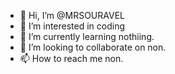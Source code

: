 - 👋 Hi, I’m @MRSOURAVEL
- 👀 I’m interested in coding
- 🌱 I’m currently learning nothiing.
- 💞️ I’m looking to collaborate on non.
- 📫 How to reach me non.

<!---
MRSOURAVEL/MRSOURAVEL is a ✨ special ✨ repository because its `README.md` (this file) appears on your GitHub profile.
You can click the Preview link to take a look at your changes.
--->
